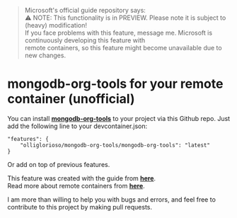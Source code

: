 > Microsoft's official guide repository says: \
> ⚠️ NOTE: This functionality is in PREVIEW. Please note it is subject to (heavy) modification! \
> If you face problems with this feature, message me. Microsoft is continuously developing this feature with \
> remote containers, so this feature might become unavailable due to new changes.

# mongodb-org-tools for your remote container (unofficial)
You can install [**mongodb-org-tools**](https://www.mongodb.com/try/download/database-tools) to your project via this Github repo. Just add the following line to your devcontainer.json: 
```
"features": {
    "olliglorioso/mongodb-org-tools/mongodb-org-tools": "latest"
} 
``` 
Or add on top of previous features.

This feature was created with the guide from [**here**](https://github.com/microsoft/dev-container-features-template). \
Read more about remote containers from [**here**](https://code.visualstudio.com/docs/remote/containers).

I am more than willing to help you with bugs and errors, and feel free to contribute to this project by making pull requests.
